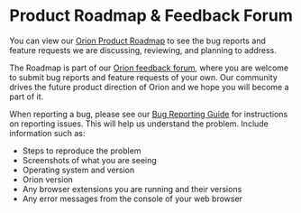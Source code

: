# Product Roadmap & Feedback Forum

You can view our [Orion Product Roadmap](https://orionfeedback.org/roadmap) to see the bug reports and feature requests we are discussing, reviewing, and planning to address.

The Roadmap is part of our [Orion feedback forum](https://orionfeedback.org), where you are welcome to submit bug reports and feature requests of your own. Our community drives the future product direction of Orion and we hope you will become a part of it.

When reporting a bug, please see our [Bug Reporting Guide](./troubleshooting/bug-reporting.md) for instructions on reporting issues. This will help us understand the problem. Include information such as:

- Steps to reproduce the problem
- Screenshots of what you are seeing
- Operating system and version
- Orion version
- Any browser extensions you are running and their versions
- Any error messages from the console of your web browser
